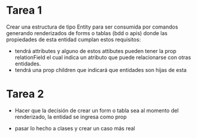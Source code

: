 # Tarea 1

Crear una estructura de tipo Entity para ser consumida por comandos generando renderizados de forms o tablas (bdd o apis) donde las propiedades de esta entidad cumplan estos requisitos:
- tendrá attributes y alguno de estos attibutes pueden tener la prop relationField el cual indica un atributo que puede relacionarse con otras entidades.
- tendrá una prop children que indicará que entidades son hijas de esta

# Tarea 2

- Hacer que la decisión de crear un form o tabla sea al momento del renderizado, la entidad se ingresa como prop

- pasar lo hecho a clases y crear un caso más real